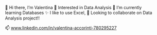 👋 Hi there, I’m Valentina
👀 Interested in Data Analysis
🌱 I’m currently learning Databases
✨ I like to use Excel,
💞️ Looking to collaborate on Data Analysis project!!

📫 
www.linkedin.com/in/valentina-accorinti-780295227

